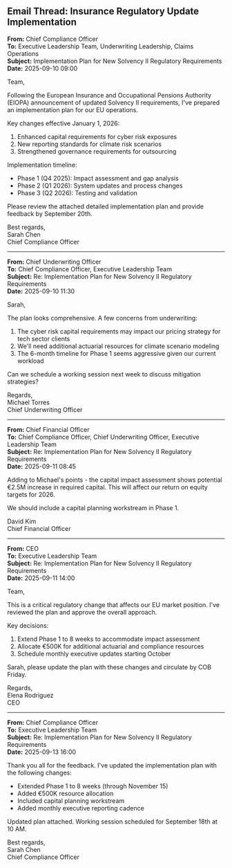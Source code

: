## Email Thread: Insurance Regulatory Update Implementation

**From:** Chief Compliance Officer  
**To:** Executive Leadership Team, Underwriting Leadership, Claims Operations  
**Subject:** Implementation Plan for New Solvency II Regulatory Requirements  
**Date:** 2025-09-10 09:00  

Team,

Following the European Insurance and Occupational Pensions Authority (EIOPA) announcement of updated Solvency II requirements, I've prepared an implementation plan for our EU operations.

Key changes effective January 1, 2026:
1. Enhanced capital requirements for cyber risk exposures
2. New reporting standards for climate risk scenarios
3. Strengthened governance requirements for outsourcing

Implementation timeline:
- Phase 1 (Q4 2025): Impact assessment and gap analysis
- Phase 2 (Q1 2026): System updates and process changes
- Phase 3 (Q2 2026): Testing and validation

Please review the attached detailed implementation plan and provide feedback by September 20th.

Best regards,  
Sarah Chen  
Chief Compliance Officer  

---

**From:** Chief Underwriting Officer  
**To:** Chief Compliance Officer, Executive Leadership Team  
**Subject:** Re: Implementation Plan for New Solvency II Regulatory Requirements  
**Date:** 2025-09-10 11:30  

Sarah,

The plan looks comprehensive. A few concerns from underwriting:

1. The cyber risk capital requirements may impact our pricing strategy for tech sector clients
2. We'll need additional actuarial resources for climate scenario modeling
3. The 6-month timeline for Phase 1 seems aggressive given our current workload

Can we schedule a working session next week to discuss mitigation strategies?

Regards,  
Michael Torres  
Chief Underwriting Officer  

---

**From:** Chief Financial Officer  
**To:** Chief Compliance Officer, Chief Underwriting Officer, Executive Leadership Team  
**Subject:** Re: Implementation Plan for New Solvency II Regulatory Requirements  
**Date:** 2025-09-11 08:45  

Adding to Michael's points - the capital impact assessment shows potential €2.5M increase in required capital. This will affect our return on equity targets for 2026.

We should include a capital planning workstream in Phase 1.

David Kim  
Chief Financial Officer  

---

**From:** CEO  
**To:** Executive Leadership Team  
**Subject:** Re: Implementation Plan for New Solvency II Regulatory Requirements  
**Date:** 2025-09-11 14:00  

Team,

This is a critical regulatory change that affects our EU market position. I've reviewed the plan and approve the overall approach.

Key decisions:
1. Extend Phase 1 to 8 weeks to accommodate impact assessment
2. Allocate €500K for additional actuarial and compliance resources
3. Schedule monthly executive updates starting October

Sarah, please update the plan with these changes and circulate by COB Friday.

Regards,  
Elena Rodriguez  
CEO  

---

**From:** Chief Compliance Officer  
**To:** Executive Leadership Team  
**Subject:** Re: Implementation Plan for New Solvency II Regulatory Requirements  
**Date:** 2025-09-13 16:00  

Thank you all for the feedback. I've updated the implementation plan with the following changes:

- Extended Phase 1 to 8 weeks (through November 15)
- Added €500K resource allocation
- Included capital planning workstream
- Added monthly executive reporting cadence

Updated plan attached. Working session scheduled for September 18th at 10 AM.

Best regards,  
Sarah Chen  
Chief Compliance Officer